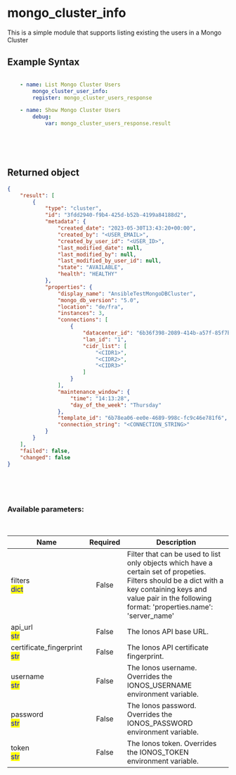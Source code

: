 # mongo_cluster_info

This is a simple module that supports listing existing the users in a Mongo Cluster

## Example Syntax


```yaml

    - name: List Mongo Cluster Users
        mongo_cluster_user_info:
        register: mongo_cluster_users_response

    - name: Show Mongo Cluster Users
        debug:
            var: mongo_cluster_users_response.result

```

&nbsp;

&nbsp;
## Returned object
```json
{
    "result": [
        {
            "type": "cluster",
            "id": "3fdd2940-f9b4-425d-b52b-4199a84188d2",
            "metadata": {
                "created_date": "2023-05-30T13:43:20+00:00",
                "created_by": "<USER_EMAIL>",
                "created_by_user_id": "<USER_ID>",
                "last_modified_date": null,
                "last_modified_by": null,
                "last_modified_by_user_id": null,
                "state": "AVAILABLE",
                "health": "HEALTHY"
            },
            "properties": {
                "display_name": "AnsibleTestMongoDBCluster",
                "mongo_db_version": "5.0",
                "location": "de/fra",
                "instances": 3,
                "connections": [
                    {
                        "datacenter_id": "6b36f398-2089-414b-a57f-85f7b88aee5b",
                        "lan_id": "1",
                        "cidr_list": [
                            "<CIDR1>",
                            "<CIDR2>",
                            "<CIDR3>"
                        ]
                    }
                ],
                "maintenance_window": {
                    "time": "14:13:28",
                    "day_of_the_week": "Thursday"
                },
                "template_id": "6b78ea06-ee0e-4689-998c-fc9c46e781f6",
                "connection_string": "<CONNECTION_STRING>"
            }
        }
    ],
    "failed": false,
    "changed": false
}

```

&nbsp;

&nbsp;
### Available parameters:
&nbsp;

<table data-full-width="true">
  <thead>
    <tr>
      <th width="22.8vw">Name</th>
      <th width="10.8vw" align="center">Required</th>
      <th>Description</th>
    </tr>
  </thead>
  <tbody>
  <tr>
  <td>filters<br/><mark style="color:blue;">dict</mark></td>
  <td align="center">False</td>
  <td>Filter that can be used to list only objects which have a certain set of propeties. Filters should be a dict with a key containing keys and value pair in the following format: 'properties.name': 'server_name'</td>
  </tr>
  <tr>
  <td>api_url<br/><mark style="color:blue;">str</mark></td>
  <td align="center">False</td>
  <td>The Ionos API base URL.</td>
  </tr>
  <tr>
  <td>certificate_fingerprint<br/><mark style="color:blue;">str</mark></td>
  <td align="center">False</td>
  <td>The Ionos API certificate fingerprint.</td>
  </tr>
  <tr>
  <td>username<br/><mark style="color:blue;">str</mark></td>
  <td align="center">False</td>
  <td>The Ionos username. Overrides the IONOS_USERNAME environment variable.</td>
  </tr>
  <tr>
  <td>password<br/><mark style="color:blue;">str</mark></td>
  <td align="center">False</td>
  <td>The Ionos password. Overrides the IONOS_PASSWORD environment variable.</td>
  </tr>
  <tr>
  <td>token<br/><mark style="color:blue;">str</mark></td>
  <td align="center">False</td>
  <td>The Ionos token. Overrides the IONOS_TOKEN environment variable.</td>
  </tr>
  </tbody>
</table>

